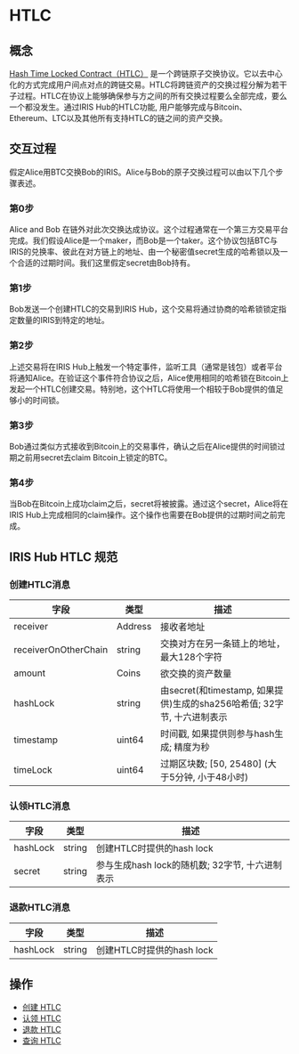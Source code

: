 # HTLC

## 概念

[Hash Time Locked Contract（HTLC）](https://en.bitcoin.it/wiki/Hash_Time_Locked_Contracts) 是一个跨链原子交换协议。它以去中心化的方式完成用户间点对点的跨链交易。HTLC将跨链资产的交换过程分解为若干子过程。HTLC在协议上能够确保参与方之间的所有交换过程要么全部完成，要么一个都没发生。通过IRIS Hub的HTLC功能, 用户能够完成与Bitcoin、Ethereum、LTC以及其他所有支持HTLC的链之间的资产交换。

## 交互过程

假定Alice用BTC交换Bob的IRIS。Alice与Bob的原子交换过程可以由以下几个步骤表述。

### 第0步

  Alice and Bob 在链外对此次交换达成协议。这个过程通常在一个第三方交易平台完成。我们假设Alice是一个maker，而Bob是一个taker。这个协议包括BTC与IRIS的兑换率、彼此在对方链上的地址、由一个秘密值secret生成的哈希锁以及一个合适的过期时间。我们这里假定secret由Bob持有。

### 第1步

  Bob发送一个创建HTLC的交易到IRIS Hub，这个交易将通过协商的哈希锁锁定指定数量的IRIS到特定的地址。

### 第2步

  上述交易将在IRIS Hub上触发一个特定事件，监听工具（通常是钱包）或者平台将通知Alice。在验证这个事件符合协议之后，Alice使用相同的哈希锁在Bitcoin上发起一个HTLC创建交易。特别地，这个HTLC将使用一个相较于Bob提供的值足够小的时间锁。

### 第3步

  Bob通过类似方式接收到Bitcoin上的交易事件，确认之后在Alice提供的时间锁过期之前用secret去claim Bitcoin上锁定的BTC。

### 第4步

  当Bob在Bitcoin上成功claim之后，secret将被披露。通过这个secret，Alice将在IRIS Hub上完成相同的claim操作。这个操作也需要在Bob提供的过期时间之前完成。

## IRIS Hub HTLC 规范

### 创建HTLC消息

| **字段**             | **类型** | **描述**                                                     |
| -------------------- | -------- | ------------------------------------------------------------ |
| receiver             | Address  | 接收者地址                                                   |
| receiverOnOtherChain | string   | 交换对方在另一条链上的地址，最大128个字符                        |
| amount               | Coins    | 欲交换的资产数量                                             |
| hashLock             | string   | 由secret(和timestamp, 如果提供)生成的sha256哈希值; 32字节, 十六进制表示 |
| timestamp            | uint64   | 时间戳, 如果提供则参与hash生成; 精度为秒                     |
| timeLock             | uint64   | 过期区块数; [50, 25480] (大于5分钟, 小于48小时)              |

### 认领HTLC消息

| **字段** | **类型** | **描述**                                        |
| -------- | -------- | ----------------------------------------------- |
| hashLock | string   | 创建HTLC时提供的hash lock                       |
| secret   | string   | 参与生成hash lock的随机数; 32字节, 十六进制表示 |

### 退款HTLC消息

| **字段** | **类型** | **描述**                  |
| -------- | -------- | ------------------------- |
| hashLock | string   | 创建HTLC时提供的hash lock |

## 操作

- [创建 HTLC](../cli-client/htlc.md#iriscli-htlc-create)
- [认领 HTLC](../cli-client/htlc.md#iriscli-htlc-claim)
- [退款 HTLC](../cli-client/htlc.md#iriscli-htlc-refund)
- [查询 HTLC](../cli-client/htlc.md#iriscli-htlc-query-htlc)
